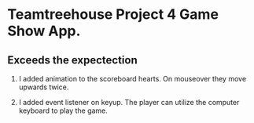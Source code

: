 # Teamtreehouse Project 4 Game Show App.

## Exceeds the expectection

1. I added animation to the scoreboard hearts. On mouseover they move upwards twice.

2. I added event listener on keyup. The player can utilize the computer keyboard to play the game.


